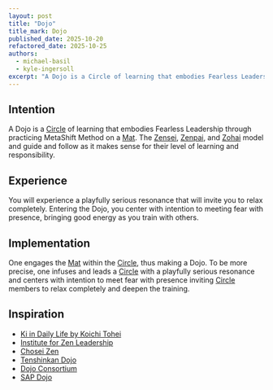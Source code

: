 ```yaml
---
layout: post
title: "Dojo"
title_mark: Dojo
published_date: 2025-10-20
refactored_date: 2025-10-25
authors:
  - michael-basil
  - kyle-ingersoll
excerpt: "A Dojo is a Circle of learning that embodies Fearless Leadership through practicing MetaShift Method on a Mat."
---
```


## Intention

A Dojo is a [Circle](../circle/) of learning that embodies Fearless Leadership through practicing MetaShift Method on a [Mat](../mat/). The [Zensei](../zensei/), [Zenpai](../zenpai/), and [Zohai](../zohai/) model and guide and follow as it makes sense for their level of learning and responsibility.

## Experience

You will experience a playfully serious resonance that will invite you to relax completely. Entering the Dojo, you center with intention to meeting fear with presence, bringing good energy as you train with others.

## Implementation

One engages the [Mat](../mat/) within the [Circle](../circle/), thus making a Dojo. To be more precise, one infuses and leads a [Circle](../circle/) with a playfully serious resonance and centers with intention to meet fear with presence inviting [Circle](../circle/) members to relax completely and deepen the training.

## Inspiration

- [Ki in Daily Life by Koichi Tohei](https://www.amazon.com/Ki-Daily-Life-Koichi-Tohei/dp/4889960716)
- [Institute for Zen Leadership](https://zenleader.global)
- [Chosei Zen](https://www.choseizen.org/)
- [Tenshinkan Dojo](https://japaneseculturecenter.com/classes/aikido)
- [Dojo Consortium](https://dojoconsortium.org)
- [SAP Dojo](https://github.com/sap-samples/dojo)
